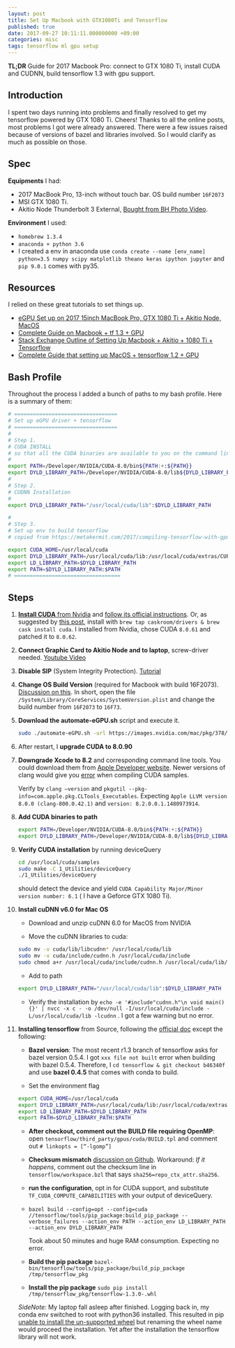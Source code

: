 ```yaml
---
layout: post
title: Set Up Macbook with GTX1080Ti and Tensorflow
published: true
date: 2017-09-27 10:11:11.000000000 +09:00
categories: misc
tags: tensorflow ml gpu setup
---
```


**TL;DR** Guide for 2017 Macbook Pro: connect to GTX 1080 Ti, install CUDA and CUDNN, build tensorflow 1.3 with gpu support. 



## Introduction

I spent two days running into problems and finally resolved to get my tensorflow powered by GTX 1080 Ti. Cheers! Thanks to all the online posts, most problems I got were already answered. There were a few issues raised because of versions of bazel and libraries involved. So I would clarify as much as possible on those. 



## Spec

**Equipments** I had:

- 2017 MacBook Pro, 13-inch without touch bar. OS build number `16F2073` 
- MSI GTX 1080 Ti. 
- Akitio Node Thunderbolt 3 External, [Bought from BH Photo Video](https://www.bhphotovideo.com/c/product/1303819-REG/akitio_ak_node_t3ia_aktu_thunderbolt3_external_pcie_box.html).

**Environment** I used:

- `homebrew 1.3.4`
- `anaconda + python 3.6`
- I created a env in anaconda use `conda create --name [env_name] python=3.5 numpy scipy matplotlib theano keras ipython jupyter` and `pip 9.0.1` comes with py35. 



## Resources

I relied on these great tutorials to set things up. 

- [eGPU Set up on 2017 15inch MacBook Pro, GTX 1080 Ti + Akitio Node, MacOS](https://egpu.io/forums/implementation-guides/2017-15-macbook-pro-touchbar-gtx1080ti40gbs-tb3akitio-node-macos/)
- [Complete Guide on Macbook + tf 1.3 + GPU](https://metakermit.com/2017/compiling-tensorflow-with-gpu-support-on-a-macbook-pro/)
- [Stack Exchange Outline of Setting Up Macbook + Akitio + 1080 Ti + Tensorflow](https://apple.stackexchange.com/questions/277356/machine-learning-on-external-gpu-with-cuda-and-late-mbp-2016/283903#283903)
- [Complete Guide that setting up MacOS + tensorflow 1.2 + GPU](https://medium.com/@mattias.arro/installing-tensorflow-1-2-from-sources-with-gpu-support-on-macos-4f2c5cab8186)




## Bash Profile

Throughout the process I added a bunch of paths to my bash profile. Here is a summary of them: 

```bash
# =================================
# Set up eGPU driver + tensorflow
# =================================
#
# Step 1.
# CUDA INSTALL
# so that all the CUDA binaries are available to you on the command line:
# 
export PATH=/Developer/NVIDIA/CUDA-8.0/bin${PATH:+:${PATH}}
export DYLD_LIBRARY_PATH=/Developer/NVIDIA/CUDA-8.0/lib${DYLD_LIBRARY_PATH:+:${DYLD_LIBRARY_PATH}}
#
# Step 2.
# CUDNN Installation
#
export DYLD_LIBRARY_PATH="/usr/local/cuda/lib":$DYLD_LIBRARY_PATH

#
# Step 3. 
# Set up env to build tensorflow
# copied from https://metakermit.com/2017/compiling-tensorflow-with-gpu-support-on-a-macbook-pro/

export CUDA_HOME=/usr/local/cuda
export DYLD_LIBRARY_PATH=/usr/local/cuda/lib:/usr/local/cuda/extras/CUPTI/lib
export LD_LIBRARY_PATH=$DYLD_LIBRARY_PATH
export PATH=$DYLD_LIBRARY_PATH:$PATH
# ==================================
```




## Steps

1. [**Install CUDA** from Nvidia](https://developer.nvidia.com/cuda-downloads) and [follow its official instructions](http://docs.nvidia.com/cuda/cuda-installation-guide-mac-os-x/index.html). Or, as suggested by [this post](https://metakermit.com/2017/compiling-tensorflow-with-gpu-support-on-a-macbook-pro/), install with `brew tap caskroom/drivers & brew cask install cuda`. 
   I installed from Nvidia, chose CUDA `8.0.61` and patched it to `8.0.62`. 

2. **Connect Graphic Card to Akitio Node and to laptop**, screw-driver needed. [Youtube Video](https://www.youtube.com/watch?v=MeOqTzGcgPI)

3. **Disable SIP** (System Integrity Protection). [Tutorial](http://osxdaily.com/2015/10/05/disable-rootless-system-integrity-protection-mac-os-x/ )

4. **Change OS Build Version** (required for Macbook with build 16F2073). [Discussion on this](https://egpu.io/forums/implementation-guides/2017-15-macbook-pro-touchbar-gtx1080ti40gbs-tb3akitio-node-macos/). In short,  open the file  `/System/Library/CoreServices/SystemVersion.plist` and change the build number from `16F2073` to `16F73`. 

5. **Download the automate-eGPU.sh** script and execute it.

   ```bash
   sudo ./automate-eGPU.sh -url https://images.nvidia.com/mac/pkg/378/WebDriver-378.05.05.15f01.pkg
   ```

6. After restart, I **upgrade CUDA to 8.0.90**

7. **Downgrade Xcode to 8.2** and corresponding command line tools. You could download them from [Apple Developer website](https://developer.apple.com/download/more/). Newer versions of clang would give you [error](https://github.com/arrayfire/arrayfire/issues/1384) when compiling CUDA samples. 

   Verify by `clang —version` and `pkgutil --pkg-info=com.apple.pkg.CLTools_Executables`. Expecting `Apple LLVM version 8.0.0 (clang-800.0.42.1)` and `version: 8.2.0.0.1.1480973914`.

8. **Add CUDA binaries to path**

   ```bash
   export PATH=/Developer/NVIDIA/CUDA-8.0/bin${PATH:+:${PATH}}
   export DYLD_LIBRARY_PATH=/Developer/NVIDIA/CUDA-8.0/lib${DYLD_LIBRARY_PATH:+:${DYLD_LIBRARY_PATH}}
   ```

9. **Verify CUDA installation** by running deviceQuery

   ```bash
   cd /usr/local/cuda/samples
   sudo make -C 1_Utilities/deviceQuery
   ./1_Utilities/deviceQuery
   ```

   should detect the device and yield `CUDA Capability Major/Minor version number: 6.1` ( I have a Geforce GTX 1080 Ti). 

10. **Install cuDNN v6.0 for Mac OS**

     - Download and unzip cuDNN 6.0 for MacOS from NVIDIA

     - Move the cuDNN libraries to cuda:

     ```bash
     sudo mv -v cuda/lib/libcudnn* /usr/local/cuda/lib
     sudo mv -v cuda/include/cudnn.h /usr/local/cuda/include
     sudo chmod a+r /usr/local/cuda/include/cudnn.h /usr/local/cuda/lib/libcud
     ```

     - Add to path

     ```bash
     export DYLD_LIBRARY_PATH="/usr/local/cuda/lib":$DYLD_LIBRARY_PATH
     ```

     - Verify the installation by `echo -e '#include"cudnn.h"\n void main(){}' | nvcc -x c - -o /dev/null -I/usr/local/cuda/include -L/usr/local/cuda/lib -lcudnn` . I got a few warning but no error. 

11. **Installing tensorflow** from Source, following the [official doc](https://www.tensorflow.org/install/install_sources#prepare_environment_for_mac_os) except the following:

      - **Bazel version**: The most recent r1.3 branch of tensorflow asks for bazel version 0.5.4. I got `xxx file not built` error when building with bazel 0.5.4. Therefore, I  `cd tensorflow & git checkout b46340f` and use **bazel 0.4.5** that comes with conda to build.

      - Set the environment flag

       ```bash
       export CUDA_HOME=/usr/local/cuda
       export DYLD_LIBRARY_PATH=/usr/local/cuda/lib:/usr/local/cuda/extras/CUPTI/lib
       export LD_LIBRARY_PATH=$DYLD_LIBRARY_PATH
       export PATH=$DYLD_LIBRARY_PATH:$PATH
       ```

      - **After checkout, comment out the BUILD file requiring OpenMP**: open `tensorflow/third_party/gpus/cuda/BUILD.tpl` and comment out `# linkopts = [“-lgomp”]` 

      - **Checksum mismatch** [discussion on Github](https://github.com/tensorflow/tensorflow/issues/12979). Workaround: _If it happens_, comment out the checksum line in `tensorflow/workspace.bzl` that says `sha256=repo_ctx_attr.sha256`.

      - **run the configuration**, opt in for CUDA support, and substitute `TF_CUDA_COMPUTE_CAPABILITIES` with your output of deviceQuery.

      - `bazel build --config=opt --config=cuda //tensorflow/tools/pip_package:build_pip_package --verbose_failures --action_env PATH --action_env LD_LIBRARY_PATH --action_env DYLD_LIBRARY_PATH` 

         Took about 50 minutes and huge RAM consumption. Expecting no error. 

      - **Build the pip package** `bazel-bin/tensorflow/tools/pip_package/build_pip_package /tmp/tensorflow_pkg`

      - **Install the pip package** `sudo pip install /tmp/tensorflow_pkg/tensorflow-1.3.0-.whl`

       _SideNote:_ My laptop fall asleep after finished. Logging back in, my conda env switched to root with python36 installed. This resulted in pip [unable to install the un-supported wheel](https://stackoverflow.com/questions/28107123/cannot-install-numpy-from-wheel-format?rq=1) but renaming the wheel name would proceed the installation. Yet after the installation the tensorflow library will not work. 

    ​

    